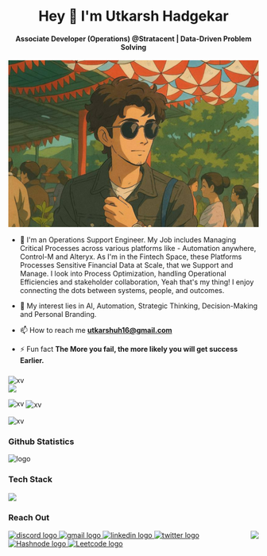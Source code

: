 <h1 align="center">Hey 👋 I'm Utkarsh Hadgekar</h1>
<h4 align="center"> Associate Developer (Operations) @Stratacent | Data-Driven Problem Solving
</h4>

![Profile Image](https://github.com/utkarsh-1602/utkarsh-1602/blob/main/profilepic.png?raw=true)  <!-- Replace this URL with your actual image URL -->

- 🔭 I'm an Operations Support Engineer. My Job includes Managing Critical Processes across various platforms like - Automation anywhere, Control-M and Alteryx. As I'm in the Fintech Space, these Platforms Processes Sensitive Financial Data at Scale, that we Support and Manage. I look into Process Optimization, handling Operational Efficiencies and stakeholder collaboration, Yeah that's my thing! I enjoy connecting the dots between systems, people, and outcomes.

- 🌱 My interest lies in AI, Automation, Strategic Thinking, Decision-Making and Personal Branding.

- 📫 How to reach me **utkarshuh16@gmail.com**

- ⚡ Fun fact **The More you fail, the more likely you will get success Earlier.**

###
<p align="left"> 
  <img src="https://komarev.com/ghpvc/?username=utkarsh-1602&label=Profile%20views&color=0e75b6&style=flat" alt="xv" /> 
  <img src="https://img.shields.io/github/stars/utkarsh-1602?affiliations=OWNER&color=%23ffe411&label=github%20stars&logo=github&logoColor=%23fffFF&style=flat" style="margin: 0 auto; display: block;" />
</p>
<p><img align="left" src="https://github-readme-stats.vercel.app/api/top-langs?username=utkarsh-1602&show_icons=true&locale=en&layout=compact" alt="xv" /></p>
<p>&nbsp;<img align="center" src="https://github-readme-stats.vercel.app/api?username=utkarsh-1602&show_icons=true&locale=en" alt="xv" /></p>
<p><img align="center" src="https://github-readme-streak-stats.herokuapp.com/?user=utkarsh-1602&" alt="xv" /></p>
<h3 align="left">Github Statistics</h3>
<p align="left"><img src="https://github-profile-trophy.vercel.app/?username=utkarsh-1602&theme=discord&column=8&margin-w=10&margin-h=10" alt="logo" /></p>

###  Tech Stack 

 <a href="https://skillicons.dev" align="center">
    <img align="center" src="https://skillicons.dev/icons?i=typescript,c,cpp,py,java,html,css,bootstrap,tailwind,js,react,nextjs,nodejs,express,mysql,postgres,mongodb,git,github,firebase,appwrite,ps,figma,discord,vite,linux,docker,redux,solidity" />
  </a>


### Reach Out

<img align="right" height="150" src="https://media.tenor.com/5UGuQ1T3DDsAAAAC/naruto-anime.gif"  />

<div align="left">
  <a href="utkarsh#9835" target="_blank">
    <img src="https://img.shields.io/static/v1?message=utkarsh9835&logo=discord&label=&color=7289DA&logoColor=white&labelColor=&style=for-the-badge" height="35" alt="discord logo"  />
  </a>
  <a href="utkarshuh16@gmail.com" target="_blank">
    <img src="https://img.shields.io/static/v1?message=utkarshuh16@gmail.com&logo=gmail&label=&color=D14836&logoColor=white&labelColor=&style=for-the-badge" height="35" alt="gmail logo"  />
  </a>
  <a href="https://www.linkedin.com/in/utkarsh-hadgekar-9a0b411a5/" target="_blank">
    <img src="https://img.shields.io/static/v1?message=LinkedIn&logo=linkedin&label=&color=0077B5&logoColor=white&labelColor=&style=for-the-badge" height="35" alt="linkedin logo"  />
  </a>
  <a href="https://twitter.com/hey_utkarshh" target="_blank">
    <img src="https://img.shields.io/static/v1?message=Twitter&logo=twitter&label=&color=1DA1F2&logoColor=white&labelColor=&style=for-the-badge" height="35" alt="twitter logo"  />
  </a>
<a href="https://hashnode.com/@utkarshAI" target="_blank">
<img src="https://img.shields.io/badge/Hashnode-2962FF?style=for-the-badge&logo=hashnode&logoColor=white" height="35" alt="Hashnode logo"  />
</a>
<a href="https://leetcode.com/utkarsh_uh/" target="_blank">
<img src="https://img.shields.io/badge/LeetCode-000000?style=for-the-badge&logo=LeetCode&logoColor=#d16c06" height="35" alt="Leetcode logo"  />
</a>
</div>

###

<br clear="both">
